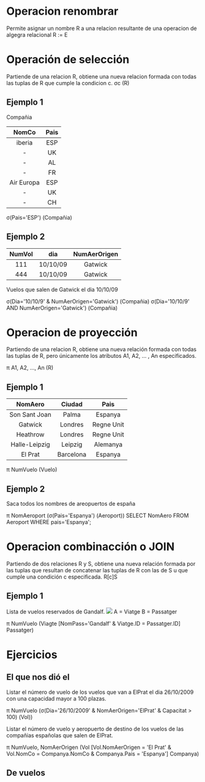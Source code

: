 # Operacion renombrar
Permite asignar un nombre R a una relacion resultante de una operacion de algegra relacional
R := E

# Operación de selección
Partiende de una relacion R, obtiene una nueva relacion formada con todas las tuplas de R que cumple la condicion c.
σc (R)

## Ejemplo 1
Compañia

NomCo  | Pais 
:--: | :--: 
iberia | ESP  
-  | UK 
-  | AL
-  | FR
Air Europa | ESP
- | UK
- | CH

σ(Pais='ESP') (Compañia)

## Ejemplo 2
NumVol | dia | NumAerOrigen
:--: | :--: | :--:
111 | 10/10/09 | Gatwick
444 | 10/10/09 | Gatwick

Vuelos que salen de Gatwick el dia 10/10/09

σ(Dia='10/10/9' & NumAerOrigen='Gatwick') (Compañia)
σ(Dia='10/10/9' AND NumAerOrigen='Gatwick') (Compañia)

# Operacion de proyección
Partiendo de una relacion R, obtiene una nueva relación formada con todas las tuplas de R, pero únicamente los atributos A1, A2, ... , An especificados.

π A1, A2, ..., An (R)

## Ejemplo 1
NomAero | Ciudad |  Pais
:--: | :--: | :--:
Son Sant Joan | Palma | Espanya
Gatwick | Londres | Regne Unit
Heathrow | Londres | Regne Unit
Halle-Leipzig | Leipzig | Alemanya
El Prat | Barcelona | Espanya

π NumVuelo (Vuelo)

## Ejemplo 2

Saca todos los nombres de areopuertos de españa

π NomAeroport (σ(Pais='Espanya') (Aeroport))
SELECT NomAero FROM Aeroport WHERE pais='Espanya';

# Operacion combinacción o JOIN
Partiendo de dos relaciones R y S, obtiene una nueva relación formada por las tuplas que resultan de concatenar las tuplas de R con las de S u que cumple una condición c especificada.
R[c]S

## Ejemplo 1
Lista de vuelos reservados de Gandalf.
![](https://i.imgur.com/zItSpeq.png)
A = Viatge
B = Passatger

π NumVuelo (Viagte [NomPass='Gandalf' & Viatge.ID = Passatger.ID] Passatger)

# Ejercicios
## El que nos dió el
Listar el número de vuelo de los vuelos que van a ElPrat el dia 26/10/2009 con una capacidad mayor a 100 plazas.

π NumVuelo (σ(Dia='26/10/2009' & NomAerOrigen='ElPrat' & Capacitat > 100) (Vol)) 

Listar el número de vuelo y aeropuerto de destino de los vuelos de las compañias españolas que salen de ElPrat.

π NumVuelo, NomAerOrigen (Vol [Vol.NomAerOrigen = 'El Prat' & Vol.NomCo = Companya.NomCo & Companya.Pais = 'Espanya'] Companya)
## De vuelos